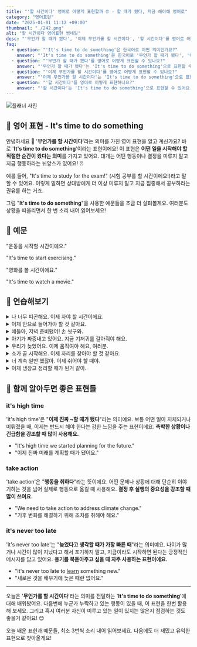 ```yaml
---
title: "'할 시간이다' 영어로 어떻게 표현할까 ⏰ - 할 때가 됐다, 지금 해야해 영어로"
category: "영어표현"
date: "2025-01-01 11:12 +09:00"
thumbnail: "./242.png"
alt: "할 시간이다 영어표현 썸네일"
desc: "'무언가 할 때가 됐다', '이제 무언가를 할 시간이다', '할 시간이다'를 영어로 어떻게 표현하면 좋을까요? '이제 공부할 때가 됐어', '이제 운동할 시간이야', '이제 저녁 먹을 시간이다' 등을 영어로 표현하는 법을 배워봅시다. 다양한 예문을 통해서 연습하고 본인의 표현으로 만들어 보세요."
faq:
  - question: "'It's time to do something'은 한국어로 어떤 의미인가요?"
    answer: "'It's time to do something'은 한국어로 '무언가 할 때가 됐다', '이제 무언가를 할 시간이다' 등으로 번역될 수 있습니다. 어떤 행동이나 결정을 해야 할 때 사용하는 표현이에요."
  - question: "'무언가 할 때가 됐다'를 영어로 어떻게 표현할 수 있나요?"
    answer: "'무언가 할 때가 됐다'는 'It's time to do something'으로 표현할 수 있어요. 예를 들어, '이제 공부할 때가 됐어'는 'It's time to study'로 말할 수 있어요."
  - question: "'이제 무언가를 할 시간이다'를 영어로 어떻게 표현할 수 있나요?"
    answer: "'이제 무언가를 할 시간이다'는 'It's time to do something'으로 표현할 수 있어요. 예를 들어, '이제 운동할 시간이야'는 'It's time to exercise'로 말할 수 있어요."
  - question: "'할 시간이다'를 영어로 어떻게 표현하나요?"
    answer: "'할 시간이다'는 'It's time to do something'으로 표현할 수 있어요. 예를 들어, '이제 저녁 먹을 시간이다'는 'It's time to have dinner'로 표현할 수 있어요."
---
```


![플래너 사진](./242-1.jpg)

## 🌟 영어 표현 - It's time to do something

안녕하세요 👋 '**무언가를 할 시간이다**'라는 의미를 가진 영어 표현을 알고 계신가요? 바로 '**It's time to do something**'이라는 표현이에요! 이 표현은 **어떤 일을 시작해야 할 적절한 순간이 왔다는 의미**를 가지고 있어요. 대개는 어떤 행동이나 결정을 미루지 말고 지금 행동하라는 뉘앙스가 있어요! ⏰

예를 들어, "It's time to study for the exam!" (시험 공부를 할 시간이에요!)라고 말할 수 있어요. 이렇게 말하면 상대방에게 더 이상 미루지 말고 지금 집중해서 공부하라는 권유를 하는 거죠.

그럼 "**It's time to do something**"을 사용한 예문들을 조금 더 살펴볼게요. 여러분도 상황을 떠올리면서 한 번 소리 내어 읽어보세요!

## 📖 예문

"운동을 시작할 시간이에요."

"It's time to start exercising."

"영화를 볼 시간이에요."

"It's time to watch a movie."

## 💬 연습해보기

<details>
<summary>나 너무 피곤해요. 이제 자야 할 시간이에요.</summary>
<span>I'm exhausted. It's time to go to bed.</span>
</details>

<details>
<summary>이제 안으로 들어가야 할 것 같아요.</summary>
<span>I think it's time to head inside.</span>
</details>

<details>
<summary>얘들아, 저녁 준비됐어! 손 씻구와.</summary>
<span>Hey kids, dinner's <a href="/blog/in-english/325.ready/">ready</a>! It's time to wash your hands.</span>
</details>

<details>
<summary>아기가 짜증내고 있어요. 지금 기저귀를 갈아줘야 해요.</summary>
<span>The baby's getting fussy. It's time to change her diaper.</span>
</details>

<details>
<summary>우리가 늦었어요. 이제 움직여야 해요, 여러분.</summary>
<span>We're running late. It's time to get moving, folks.</span>
</details>

<details>
<summary>쇼가 곧 시작해요. 이제 자리를 찾아야 할 것 같아요.</summary>
<span>The show's about to start. I guess it's time to find our seats.</span>
</details>

<details>
<summary>너 계속 일만 했잖아. 이제 쉬어야 할 때야.</summary>
<span>You've been working <a href="/blog/in-english/156.non-stop/">non-stop</a>. It's time to take a break.</span>
</details>

<details>
<summary>이제 냉장고 정리할 때가 된거 같아.</summary>
<span>I think it's time to clean out the fridge.</span>
</details>

## 🤝 함께 알아두면 좋은 표현들

### it's high time

'it's high time'은 "**이제 진짜 ~할 때가 됐다**"라는 의미예요. 보통 어떤 일이 지체되거나 미뤄졌을 때, 이제는 반드시 해야 한다는 강한 느낌을 주는 표현이에요. **촉박한 상황이나 긴급함을 강조할 때 많이 사용해요.**

- "It's high time we started planning for the future."
- "이제 진짜 미래를 계획할 때가 됐어요."

### take action

'take action'은 "**행동을 취하다**"라는 뜻이에요. 어떤 문제나 상황에 대해 단순히 이야기하는 것을 넘어 실제로 행동으로 옮길 때 사용해요. **결정 후 실행의 중요성을 강조할 때 많이 쓰여요.**

- "We need to take action to address climate change."
- "기후 변화를 해결하기 위해 조치를 취해야 해요."

### it's never too late

'it's never too late'는 "**늦었다고 생각할 때가 가장 빠른 때**"라는 의미예요. 나이가 많거나 시간이 많이 지났다고 해서 포기하지 말고, 지금이라도 시작하면 된다는 긍정적인 메시지를 담고 있어요. **용기를 북돋아주고 싶을 때 자주 사용하는 표현이에요.**

- "It's never too late to [learn](/blog/in-english/245.learn/) something new."
- "새로운 것을 배우기에 늦은 때란 없어요."

---

오늘은 '**무언가를 할 시간이다**'라는 의미를 전달하는 '**It's time to do something**'에 대해 배워봤어요. 다음번에 누군가 누락하고 있는 행동이 있을 때, 이 표현을 한번 활용해 보세요. 그리고 혹시 여러분 자신이 미루고 있는 일이 있지는 않은지 점검하는 것도 좋을거 같아요! 😊

오늘 배운 표현과 예문들, 최소 3번씩 소리 내어 읽어보세요. 다음에도 더 재밌고 유익한 표현으로 찾아올게요!
